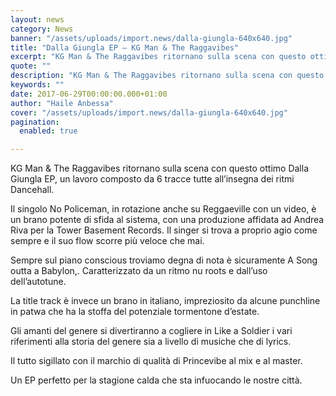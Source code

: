 ```yaml
---
layout: news
category: News
banner: "/assets/uploads/import.news/dalla-giungla-640x640.jpg"
title: "Dalla Giungla EP – KG Man & The Raggavibes"
excerpt: "KG Man & The Raggavibes ritornano sulla scena con questo ottimo Dalla Giungla EP, un lavoro composto da 6 tracce tutte all’insegna dei ritmi Dancehall. Il singolo No Policeman, in rotazione anche su Reggaeville con un video, è un brano potente di sfida al sistema, con una produzione affidata ad Andrea Riva per la Tower [&hellip"
quote: ""
description: "KG Man & The Raggavibes ritornano sulla scena con questo ottimo Dalla Giungla EP, un lavoro composto da 6 tracce tutte all’insegna dei ritmi Dancehall. Il singolo No Policeman, in rotazione anche su Reggaeville con un video, è un brano potente di sfida al sistema, con una produzione affidata ad Andrea Riva per la Tower [&hellip"
keywords: ""
date: 2017-06-29T00:00:00.000+01:00
author: "Haile Anbessa"
cover: "/assets/uploads/import.news/dalla-giungla-640x640.jpg"
pagination:
  enabled: true

---
```


KG Man & The Raggavibes ritornano sulla scena con questo ottimo Dalla Giungla EP, un lavoro composto da 6 tracce tutte all’insegna dei ritmi Dancehall.

Il singolo No Policeman, in rotazione anche su Reggaeville con un video, è un brano potente di sfida al sistema, con una produzione affidata ad Andrea Riva per la Tower Basement Records. Il singer si trova a proprio agio come sempre e il suo flow scorre più veloce che mai.

Sempre sul piano conscious troviamo degna di nota è sicuramente A Song outta a Babylon,. Caratterizzato da un ritmo nu roots e dall’uso dell’autotune.

La title track è invece un brano in italiano, impreziosito da alcune punchline in patwa che ha la stoffa del potenziale tormentone d’estate.

Gli amanti del genere si divertiranno a cogliere in Like a Soldier i vari riferimenti alla storia del genere sia a livello di musiche che di lyrics.

Il tutto sigillato con il marchio di qualità di Princevibe al mix e al master.

Un EP perfetto per la stagione calda che sta infuocando le nostre città.